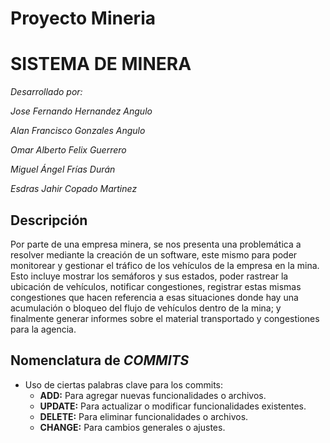 # Proyecto Mineria
# SISTEMA DE MINERA 
_Desarrollado por:_

_Jose Fernando Hernandez Angulo_

_Alan Francisco Gonzales Angulo_

_Omar Alberto Felix Guerrero_

_Miguel Ángel Frías Durán_

_Esdras Jahir Copado Martinez_




## Descripción
Por parte de una empresa minera, se nos presenta una problemática a resolver mediante la creación de un software, este mismo para poder monitorear y gestionar el tráfico de los vehículos de la empresa en la mina.
Esto incluye mostrar los semáforos y sus estados, poder rastrear la ubicación de vehículos, notificar congestiones, registrar estas mismas congestiones que hacen referencia a esas situaciones donde hay una acumulación o bloqueo del flujo de vehículos dentro de la mina; y finalmente generar informes sobre el material transportado y congestiones para la agencia.

## Nomenclatura de ***COMMITS***

- Uso de ciertas palabras clave para los commits:
  - **ADD:** Para agregar nuevas funcionalidades o archivos.
  - **UPDATE:** Para actualizar o modificar funcionalidades existentes.
  - **DELETE:** Para eliminar funcionalidades o archivos.
  - **CHANGE:** Para cambios generales o ajustes.

